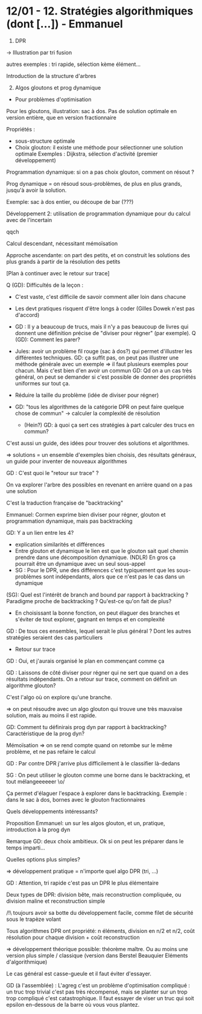 # 12/01 - 12. Stratégies algorithmiques (dont [...]) - Emmanuel



1) DPR

-> Illustration par tri fusion

autres exemples : tri rapide, sélection kème élément...

Introduction de la structure d'arbres



2) Algos gloutons et prog dynamique

 - Pour problèmes d'optimisation

Pour les gloutons, illustration: sac à dos. Pas de solution optimale en version entière, que en version fractionnaire

Propriétés :

   * sous-structure optimale
   * Choix glouton: il existe une méthode pour sélectionner une solution optimale
Exemples : Dijkstra, sélection d'activité (premier développement)



Programmation dynamique: si on a pas choix glouton, comment on résout ?

Prog dynamique = on résoud sous-problèmes, de plus en plus grands, jusqu'à avoir la solution.

Exemple: sac à dos entier, ou découpe de bar (???)



Développement 2: utilisation de programmation dynamique pour du calcul avec de l'incertain



qqch

Calcul descendant, nécessitant mémoïsation

Approche ascendante: on part des petits, et on construit les solutions des plus grands à partir de la résolution des petits



[Plan à continuer avec le retour sur trace]



Q (GD): Difficultés de la leçon :

   * C'est vaste, c'est difficile de savoir comment aller loin dans chacune
   * Les devt pratiques risquent d'être longs à coder (Gilles Dowek n'est pas d'accord)
   * GD : Il y a beaucoup de trucs, mais il n'y a pas beaucoup de livres qui donnent une définition précise de "diviser pour règner" (par exemple).
Q (GD): Comment les parer?

   * Jules: avoir un problème fil rouge (sac à dos?) qui permet d'illustrer les différentes techniques. GD: ça suffit pas, on peut pas illustrer une méthode générale avec un exemple => il faut plusieurs exemples pour chacun. Mais c'est bien d'en avoir un commun
GD: Qd on a un cas très général, on peut se demander si c'est possible de donner des propriétés uniformes sur tout ça.

   * Réduire la taille du problème (idée de diviser pour régner)
   * GD: "tous les algorithmes de la catégorie DPR on peut faire quelque chose de commun" -> calculer la complexité de résolution
       * (Hein?)
GD: à quoi ça sert ces stratégies à part calculer des trucs en commun?

C'est aussi un guide, des idées pour trouver des solutions et algorithmes.



=> solutions = un ensemble d'exemples bien choisis, des résultats généraux, un guide pour inventer de nouveaux algorithmes



GD : C'est quoi le "retour sur trace" ?

On va explorer l'arbre des possibles en revenant en arrière quand on a pas une solution

C'est la traduction française de "backtracking"



Emmanuel: Cormen exprime bien diviser pour régner, glouton et programmation dynamique, mais pas backtracking



GD: Y a un lien entre les 4?

   * explication similarités et différences
   * Entre glouton et dynamique le lien est que le glouton sait quel chemin prendre dans une décomposition dynamique. (NDLR) En gros ça pourrait être un dynamique avec un seul sous-appel
   * SG : Pour le DPR, une des différences c'est typiquement que les sous-problèmes sont indépendants, alors que ce n'est pas le cas dans un dynamique


(SG): Quel est l'intérêt de branch and bound par rapport à backtracking ? Paradigme proche de backtracking ? Qu'est-ce qu'on fait de plus?

   * En choisissant la bonne fonction, on peut élaguer des branches et s'éviter de tout explorer, gagnant en temps et en complexité


GD : De tous ces ensembles, lequel serait le plus général ? Dont les autres stratégies seraient des cas particuliers

   * Retour sur trace


GD : Oui, et j'aurais organisé le plan en commençant comme ça



GD : Laissons de côté diviser pour régner qui ne sert que quand on a des résultats indépendants. On a retour sur trace, comment on définit un algorithme glouton?

C'est l'algo où on explore qu'une branche.

=> on peut résoudre avec un algo glouton qui trouve une très mauvaise solution, mais au moins il est rapide.



GD: Comment tu définirais prog dyn par rapport à backtracking? Caractéristique de la prog dyn?

Mémoïsation => on se rend compte quand on retombe sur le même problème, et ne pas refaire le calcul



GD : Par contre DPR j'arrive plus difficilement à le classifier là-dedans



SG : On peut utiliser le glouton comme une borne dans le backtracking, et tout mélangeeeeeer \o/

Ça permet d'élaguer l'espace à explorer dans le backtracking. Exemple : dans le sac à dos, bornes avec le glouton fractionnaires



Quels développements intéressants?

Proposition Emmanuel: un sur les algos glouton, et un, pratique, introduction à la prog dyn

Remarque GD: deux choix ambitieux. Ok si on peut les préparer dans le temps imparti...

Quelles options plus simples?

=> développement pratique = n'importe quel algo DPR (tri, ...)

GD : Attention, tri rapide c'est pas un DPR le plus élémentaire

Deux types de DPR: division bête, mais reconstruction compliquée, ou division maline et reconstruction simple



/!\ toujours avoir sa botte du développement facile, comme filet de sécurité sous le trapèze volant



Tous algorithmes DPR ont propriété: n éléments, division en n/2 et n/2, coût résolution pour chaque division + coût reconstruction

=> développement théorique possible: théorème maître. Ou au moins une version plus simple / classique (version dans Berstel Beauquier Eléments d'algorithmique)

Le cas général est casse-gueule et il faut éviter d'essayer.



GD (à l'assemblée) : L'agreg c'est un problème d'optimisation compliqué : un truc trop trivial c'est pas très récompensé, mais se planter sur un trop trop compliqué c'est catastrophique. Il faut essayer de viser un truc qui soit epsilon en-dessous de la barre où vous vous plantez.
